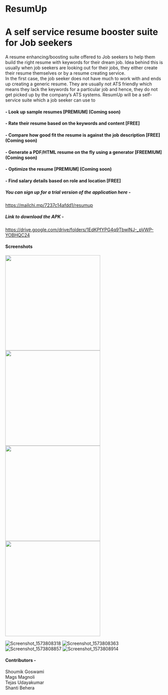 # ResumUp 
# A self service resume booster suite for Job seekers

A resume enhancing/boosting suite offered to Job seekers to help them build the right resume with keywords for their dream job. Idea behind this is usually when job seekers are looking out for their jobs, they either create their resume themselves or by a resume creating service. <br>
In the first case, the job seeker does not have much to work with and ends up creating a generic resume. They are usually not ATS friendly which means they lack the keywords for a particular job and hence, they do not get picked up by the company’s ATS systems. ResumUp will be a self-service suite which a job seeker can use to 
#### - Look up sample resumes [PREMIUM] (Coming soon)
####	- Rate their resume based on the keywords and content [FREE]
####	- Compare how good fit the resume is against the job description [FREE] (Coming soon)
####	- Generate a PDF/HTML resume on the fly using a generator [FREEMIUM] (Coming soon)
####	- Optimize the resume [PREMIUM] (Coming soon)
#### - Find salary details based on role and location [FREE]

##### You can sign up for a trial version of the application here - 
https://mailchi.mp/7237c14afdd1/resumup

##### Link to download the APK - 
https://drive.google.com/drive/folders/1EdKPfYPG4q9TbwlNJ-_pVWP-YOBHQC24

#### Screenshots
<img src="https://user-images.githubusercontent.com/30216453/68988963-cbac3080-0865-11ea-8961-9341b199e986.png" width="300" />
<img src="https://user-images.githubusercontent.com/30216453/68988965-d797f280-0865-11ea-8ab4-27d4d2efdf1a.png" width="300" />
<img src="https://user-images.githubusercontent.com/30216453/68988966-dff02d80-0865-11ea-8840-f6267a332c4a.png" width="300" />
<img src="https://user-images.githubusercontent.com/30216453/68988969-e7afd200-0865-11ea-814b-f691bb16785d.png" width="300" />

![Screenshot_1573808318](https://user-images.githubusercontent.com/30216453/68988963-cbac3080-0865-11ea-8961-9341b199e986.png)
![Screenshot_1573808363](https://user-images.githubusercontent.com/30216453/68988965-d797f280-0865-11ea-8ab4-27d4d2efdf1a.png)
![Screenshot_1573808857](https://user-images.githubusercontent.com/30216453/68988966-dff02d80-0865-11ea-8840-f6267a332c4a.png)
![Screenshot_1573808914](https://user-images.githubusercontent.com/30216453/68988969-e7afd200-0865-11ea-814b-f691bb16785d.png)


#### Contributors - 
Shoumik Goswami <br>
Mags Magnoli <br>
Tejas Udayakumar <br>
Shanti Behera <br>
